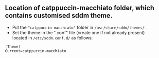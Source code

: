 ## Location of catppuccin-macchiato folder, which contains customised sddm theme.

- Put the `"catppuccin-macchiato"` folder in `/usr/share/sddm/themes/`.
- Set the theme in the ".conf" file (create one if not already present) located in `/etc/sddm.conf.d/` as follows:

```
[Theme]
Current=catppuccin-macchiato
```
